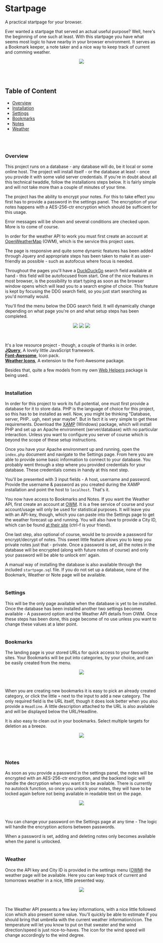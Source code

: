 # Startpage
A practical startpage for your browser.

Ever wanted a startpage that served an actual useful purpose? Well, here's the beginning of one such at least. With this startpage you have what seems most logic to have nearby in your browser environment. It serves as a Bookmark keeper, a note taker and a nice way to keep track of current and comming weather. 

<p align="center"><img src="https://github.com/Stickano/startpage/blob/master/preview/bookmarks.png" /></p>

<br><br>
## Table of Content
* [Overview](#overview)
* [Installation](#installation)
* [Settings](#settings)
* [Bookmarks](#bookmarks)
* [Notes](#notes)
* [Weather](#weather)

<br><br>
### Overview
This project runs on a database - any database will do, be it local or some online host. The project will install itself - or the database at least - once you provide it with some valid server credentials. If you're in doubt about all this technical twaddle, follow the installations steps below. It is fairly simple and will not take more than a couple of minutes of your time. 

The project has the ability to encrypt your notes. For this to take effect you first has to provide a password in the settings panel. The encryption of your notes happens with a AES-256-ctr encryption which should be sufficient for this usage. 

Error messages will be shown and several conditions are checked upon. More is to come of course. 

In order for the weather API to work you must first create an account at [OpenWeatherMap](https://openweathermap.org/) (OWM), which is the service this project uses. 

The page is responsive and quite some dynamic features has been added through Jquery and appropriate steps has been taken to make it as user-friendly as possible - such as autofocus where focus is needed. 

Throughout the pages you'll have a [DuckDuckGo](https://duckduckgo.com) search field available at hand - this field will be autofocused from start. One of the nice features in most browser, is the possibility to start typing as soon as the browser window opens which will lead you to a search engine of choice. This feature is kept by focusing the DDG search field, so you just start searching as you'd normally would.

You'll find the menu below the DDG search field. It will dynamically change depending on what page you're on and what setup steps has been completed. <br>
<p align="center">
  <img src="https://github.com/Stickano/startpage/blob/master/preview/menu.png"/>
  <img src="https://github.com/Stickano/startpage/blob/master/preview/menuDelUrls.png"/>
  <img src="https://github.com/Stickano/startpage/blob/master/preview/menuNotes.png"/>
</p>
<br>

It's a low resource project - though, a couple of thanks is in order. <br>
[**JQuery**](https://jquery.com/), A lovely little JavaScript framework. <br>
[**Font-Awesome**](http://fontawesome.io), Icon pack. <br>
[**Weather Icons**](https://erikflowers.github.io/), A extension to the Font-Awesome package. <br>

Besides that, quite a few models from my own [Web Helpers](https://github.com/Stickano/WebHelpers/) package is being used.
<br><br>

### Installation
In order for this project to work its full potential, one must first provide a database for it to store data. PHP is the language of choice for this project, so this has to be installed as well. Now, you might be thinking "Database, server, PHP.. ugh, next year maybe". But in fact it is very simple to get these requirements. Download the [XAMP](https://www.apachefriends.org/index.html) (Windows) package, which will install PHP and set up an Apache environment (server/database) with no particular interaction. Unless you want to configure you server of course which is beyond the scope of these setup instructions. 

Once you have your Apache environment up and running, open the `index.php` document and navigate to the Settings page. From here you are able to provide some basic information to connect to your database. You probably went through a step where you provided credentials for your database. These credentials comes in handy at this next step.

You'll be presented with 3 input fields - A host, username and password. Provide the username & password as you created during the XAMP installation and point the host to `localhost`. That's it. 

You now have access to Bookmarks and Notes. If you want the Weather API, first create an account at [OWM](https://openweathermap.org/). It is a free service of course and your account/usage will only be used for statistical purposes. It will leave you with an API-key, though, which you can paste into the Settings page to get the weather forecast up and running. You will also have to provide a City ID, which can be found [at their site](http://openweathermap.org/help/city_list.txt) (ctrl-f is your friend).

One last step, also optional of course, would be to provide a password for encrypt/decrypt of notes. This sweet little feature allows you to keep you private notes just that - private. Once a password is set, all the notes in the database will be encrypted (along with future notes of course) and only your password will be able to unlock em' again. 

A manual way of installing the database is also available through the included `startpage.sql` file. 
 If you do not set up a database, none of the Bookmark, Weather or Note page will be available.
 <br><br>
 
 ### Settings
 This will be the only page available when the database is yet to be installed. 
 Once the database has been installed another two settings becomes available - A password option and the Weather API details from OWM. Once these steps has been done, this page become of no use unless you want to change these values at a later point. 
 <br><br>
 
 ### Bookmarks
 The landing page is your stored URLs for quick access to your favourite sites. Your Bookmarks will be put into categories, by your choice, and can be easily created from the menu.
 <p align="center"><img src="https://github.com/Stickano/startpage/blob/master/preview/addUrl.png"/></p><br>
 
 When you are creating new bookmarks it is easy to pick an already created category, or click the little `+` next to the input to add a new category. The only required field is the URL itself, though it does look better when you also provide a `Headline`. A little description attached to the URL is also available and will be displayed below the URL/Headline. 
 
 It is also easy to clean out in your bookmarks. Select multiple targets for deletion as a breeze.
 <p align="center"><img src="https://github.com/Stickano/startpage/blob/master/preview/urlSelect.png"/></p>
 <br><br>
 
 ### Notes
 As soon as you provide a password in the settings panel, the notes will be encrypted with an AES-256-ctr encryption, and the backend logic will handle the decryption when you want it to be available. There is currently no autolock function, so once you unlock your notes, they will have to be locked again before not being available in readable text on the page.<br>
 <p align="center"><img src="https://github.com/Stickano/startpage/blob/master/preview/lock.gif"></p>
 <br>
 
 You can change your password on the Settings page at any time - The logic will handle the encryption actions between passwords. 
 
 When a password is set, adding and deleting notes only becomes available when the panel is unlocked.
 <br><br>
 
 ### Weather
 Once the API key and City ID is provided in the settings menu ([OWM](http://openweathermap.org)) the weather page will be available. Here you can keep track of current and tomorrows weather in a nice, little presented way. <br>
<p align="center"><img src="https://github.com/Stickano/startpage/blob/master/preview/weather.png"/></p>
<br><br>
The Weather API presents a few key informations, with a nice little followed icon which also present some value. You'll quickly be able to estimate if you should bring that umbrella with the current weather information/icon. The temperature will let you know to put on that sweater and the wind direction/speed is just nice-to-haves. The icon for the wind speed will change accordingly to the wind degree. 
